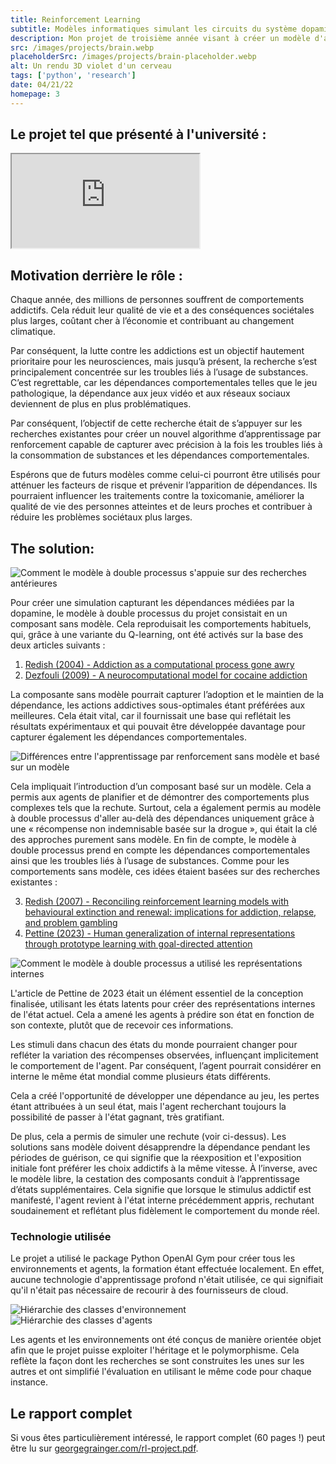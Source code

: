 ```yaml
---
title: Reinforcement Learning
subtitle: Modèles informatiques simulant les circuits du système dopaminergique dans le cerveau
description: Mon projet de troisième année visant à créer un modèle d'apprentissage par renforcement plus holistique qui pourrait simuler l'adoption et la progression de la toxicomanie et des troubles liés au jeu. En identifiant les principaux facteurs de risque, cette recherche pourrait aider à réduire l'impact de la dépendance sur les individus et la société en général.
src: /images/projects/brain.webp
placeholderSrc: /images/projects/brain-placeholder.webp
alt: Un rendu 3D violet d'un cerveau
tags: ['python', 'research']
date: 04/21/22
homepage: 3
---
```


<script>
    import LazyImage from '$lib/components/LazyImage.svelte';
    import mfmb from '$lib/assets/projects/reinforcement-learning/mf_vs_mb.svg';
    import designInfluence from '$lib/assets/projects/reinforcement-learning/design_influence.svg';
    import design from '$lib/assets/projects/reinforcement-learning/design.svg';
    import results from '$lib/assets/projects/reinforcement-learning/relapse.png';
    import resultsPlaceholder from '$lib/assets/projects/reinforcement-learning/relapse-placeholder.png';
    import agentHierarchy from '$lib/assets/projects/reinforcement-learning/agent_hierarchy.svg';
    import envHierarchy from '$lib/assets/projects/reinforcement-learning/environment_hierarchy.svg';
</script>

## Le projet tel que présenté à l'université :

<iframe src="https://youtu.be/-Jsgl17cXuQ"></iframe>

## Motivation derrière le rôle :

Chaque année, des millions de personnes souffrent de comportements addictifs. Cela réduit leur qualité de vie et a des conséquences sociétales plus larges, coûtant cher à l’économie et contribuant au changement climatique.

Par conséquent, la lutte contre les addictions est un objectif hautement prioritaire pour les neurosciences, mais jusqu’à présent, la recherche s’est principalement concentrée sur les troubles liés à l’usage de substances. C’est regrettable, car les dépendances comportementales telles que le jeu pathologique, la dépendance aux jeux vidéo et aux réseaux sociaux deviennent de plus en plus problématiques.

Par conséquent, l’objectif de cette recherche était de s’appuyer sur les recherches existantes pour créer un nouvel algorithme d’apprentissage par renforcement capable de capturer avec précision à la fois les troubles liés à la consommation de substances et les dépendances comportementales.

Espérons que de futurs modèles comme celui-ci pourront être utilisés pour atténuer les facteurs de risque et prévenir l’apparition de dépendances. Ils pourraient influencer les traitements contre la toxicomanie, améliorer la qualité de vie des personnes atteintes et de leurs proches et contribuer à réduire les problèmes sociétaux plus larges.

## The solution:

<img src={designInfluence} alt="Comment le modèle à double processus s'appuie sur des recherches antérieures" loading="lazy" />

Pour créer une simulation capturant les dépendances médiées par la dopamine, le modèle à double processus du projet consistait en un composant sans modèle. Cela reproduisait les comportements habituels, qui, grâce à une variante du Q-learning, ont été activés sur la base des deux articles suivants :

1. [Redish (2004) - Addiction as a computational process gone awry](https://pubmed.ncbi.nlm.nih.gov/15591205/)
2. [Dezfouli (2009) - A neurocomputational model for cocaine addiction](https://pubmed.ncbi.nlm.nih.gov/19635010/)

La composante sans modèle pourrait capturer l’adoption et le maintien de la dépendance, les actions addictives sous-optimales étant préférées aux meilleures. Cela était vital, car il fournissait une base qui reflétait les résultats expérimentaux et qui pouvait être développée davantage pour capturer également les dépendances comportementales.

<img src={mfmb} alt="Différences entre l'apprentissage par renforcement sans modèle et basé sur un modèle" loading="lazy" />

Cela impliquait l’introduction d’un composant basé sur un modèle. Cela a permis aux agents de planifier et de démontrer des comportements plus complexes tels que la rechute. Surtout, cela a également permis au modèle à double processus d'aller au-delà des dépendances uniquement grâce à une « récompense non indemnisable basée sur la drogue », qui était la clé des approches purement sans modèle. En fin de compte, le modèle à double processus prend en compte les dépendances comportementales ainsi que les troubles liés à l’usage de substances. Comme pour les comportements sans modèle, ces idées étaient basées sur des recherches existantes :

3. [Redish (2007) - Reconciling reinforcement learning models with behavioural extinction and renewal: implications for addiction, relapse, and problem gambling](https://pubmed.ncbi.nlm.nih.gov/17638506/)
4. [Pettine (2023) - Human generalization of internal representations through prototype learning with goal-directed attention](https://www.nature.com/articles/s41562-023-01543-7)

<img src={design} alt="Comment le modèle à double processus a utilisé les représentations internes" loading="lazy" />

L'article de Pettine de 2023 était un élément essentiel de la conception finalisée, utilisant les états latents pour créer des représentations internes de l'état actuel. Cela a amené les agents à prédire son état en fonction de son contexte, plutôt que de recevoir ces informations.

Les stimuli dans chacun des états du monde pourraient changer pour refléter la variation des récompenses observées, influençant implicitement le comportement de l'agent. Par conséquent, l’agent pourrait considérer en interne le même état mondial comme plusieurs états différents.

Cela a créé l'opportunité de développer une dépendance au jeu, les pertes étant attribuées à un seul état, mais l'agent recherchant toujours la possibilité de passer à l'état gagnant, très gratifiant.

<LazyImage src={results} placeholderSrc={resultsPlaceholder} alt="Illustration selon laquelle le modèle à double processus était le seul capable de capturer les rechutes" loading="lazy" />

De plus, cela a permis de simuler une rechute (voir ci-dessus). Les solutions sans modèle doivent désapprendre la dépendance pendant les périodes de guérison, ce qui signifie que la réexposition et l'exposition initiale font préférer les choix addictifs à la même vitesse. À l’inverse, avec le modèle libre, la cestation des composants conduit à l’apprentissage d’états supplémentaires. Cela signifie que lorsque le stimulus addictif est manifesté, l'agent revient à l'état interne précédemment appris, rechutant soudainement et reflétant plus fidèlement le comportement du monde réel.

### Technologie utilisée

Le projet a utilisé le package Python OpenAI Gym pour créer tous les environnements et agents, la formation étant effectuée localement. En effet, aucune technologie d'apprentissage profond n'était utilisée, ce qui signifiait qu'il n'était pas nécessaire de recourir à des fournisseurs de cloud.

<img src={envHierarchy} alt="Hiérarchie des classes d'environnement" loading="lazy" />
<img src={agentHierarchy} alt="Hiérarchie des classes d'agents" loading="lazy" />

Les agents et les environnements ont été conçus de manière orientée objet afin que le projet puisse exploiter l'héritage et le polymorphisme. Cela reflète la façon dont les recherches se sont construites les unes sur les autres et ont simplifié l'évaluation en utilisant le même code pour chaque instance.

## Le rapport complet

Si vous êtes particulièrement intéressé, le rapport complet (60 pages !) peut être lu sur [georgegrainger.com/rl-project.pdf](/rl-project.pdf).
